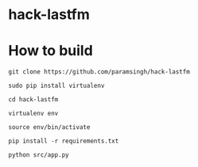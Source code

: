 # hack-lastfm

# How to build

    git clone https://github.com/paramsingh/hack-lastfm

    sudo pip install virtualenv

    cd hack-lastfm

    virtualenv env

    source env/bin/activate

    pip install -r requirements.txt

    python src/app.py
